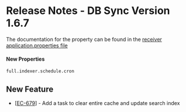 # Release Notes - DB Sync Version 1.6.7

The documentation for the property can be found in the [receiver application.properties file](../receiver/application.properties)

#### New Properties
```
full.indexer.schedule.cron
```

<h2>New Feature</h2>
<ul>
<li>[<a href='https://jira.fgh.org.mz/browse/EC-679'>EC-679</a>] - Add a task to clear entire cache and update search 
index
</li>
</ul>
    
    

